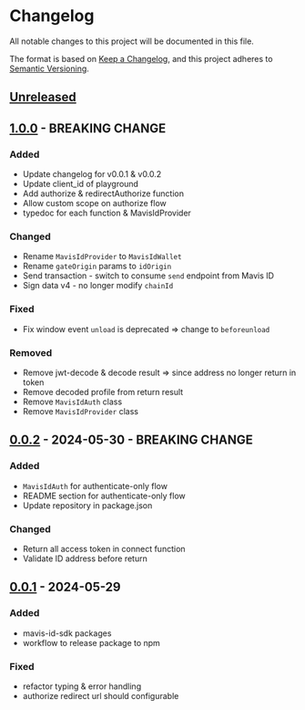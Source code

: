 # Changelog

All notable changes to this project will be documented in this file.

The format is based on [Keep a Changelog](https://keepachangelog.com/en/1.0.0/),
and this project adheres to [Semantic Versioning](https://semver.org/spec/v2.0.0.html).

## [Unreleased]

## [1.0.0] - BREAKING CHANGE

### Added

- Update changelog for v0.0.1 & v0.0.2
- Update client_id of playground
- Add authorize & redirectAuthorize function
- Allow custom scope on authorize flow
- typedoc for each function & MavisIdProvider

### Changed

- Rename `MavisIdProvider` to `MavisIdWallet`
- Rename `gateOrigin` params to `idOrigin`
- Send transaction - switch to consume `send` endpoint from Mavis ID
- Sign data v4 - no longer modify `chainId`

### Fixed

- Fix window event `unload` is deprecated => change to `beforeunload`

### Removed

- Remove jwt-decode & decode result => since address no longer return in token
- Remove decoded profile from return result
- Remove `MavisIdAuth` class
- Remove `MavisIdProvider` class

## [0.0.2] - 2024-05-30 - BREAKING CHANGE

### Added

- `MavisIdAuth` for authenticate-only flow
- README section for authenticate-only flow
- Update repository in package.json

### Changed

- Return all access token in connect function
- Validate ID address before return

## [0.0.1] - 2024-05-29

### Added

- mavis-id-sdk packages
- workflow to release package to npm

### Fixed

- refactor typing & error handling
- authorize redirect url should configurable

[unreleased]: https://github.com/skymavis/mavis-id-js/compare/mavis-id-sdk@v1.0.0...HEAD
[1.0.0]: https://github.com/skymavis/mavis-id-js/compare/mavis-id-sdk@v0.0.2...mavis-id-sdk@v1.0.0
[0.0.2]: https://github.com/skymavis/mavis-id-js/compare/mavis-id-sdk@v0.0.1...mavis-id-sdk@v0.0.2
[0.0.1]: https://github.com/skymavis/mavis-id-js/releases/tag/mavis-id-sdk@v0.0.1
